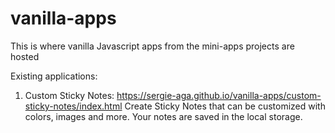 # vanilla-apps

This is where vanilla Javascript apps from the mini-apps projects are hosted

Existing applications:

1. Custom Sticky Notes: https://sergie-aga.github.io/vanilla-apps/custom-sticky-notes/index.html
   Create Sticky Notes that can be customized with colors, images and more. Your notes are saved in the local storage.
